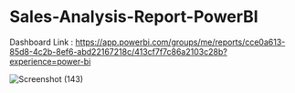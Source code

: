 # Sales-Analysis-Report-PowerBI

Dashboard Link : https://app.powerbi.com/groups/me/reports/cce0a613-85d8-4c2b-8ef6-abd22167218c/413cf7f7c86a2103c28b?experience=power-bi

![Screenshot (143)](https://github.com/UpenderKaveti/Sales-Analysis-Report-PowerBI/assets/83408384/b6dbe780-4752-4d92-8b6b-166fd86ba431)

